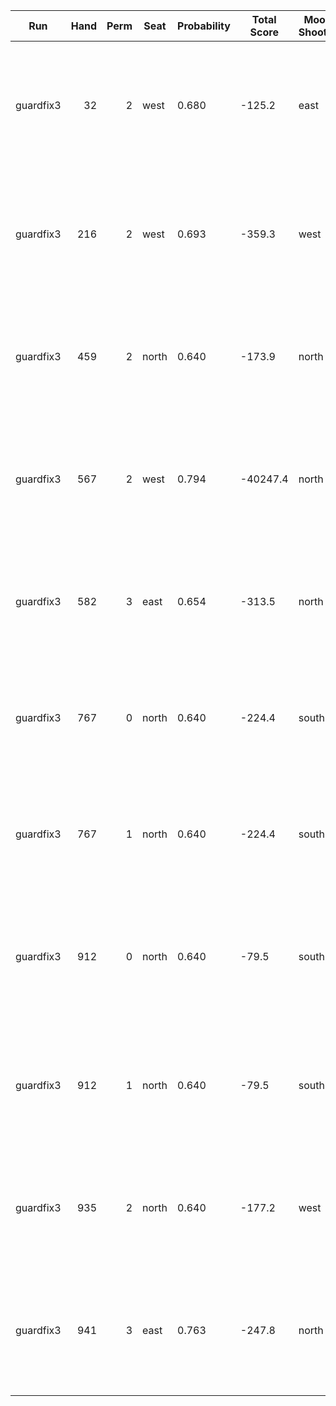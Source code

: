 | Run | Hand | Perm | Seat | Probability | Total Score | Moon Shooter | Variant | Seat Points | Passed Cards |
| --- | ---: | ---: | --- | --- | --- | --- | --- | ---: | --- |
| guardfix3 | 32 | 2 | west | 0.680 | -125.2 | east | inverted | 0 | ["rank: Queen, suit: Hearts", "rank: Five, suit: Hearts", "rank: Ten, suit: Clubs"] |
| guardfix3 | 216 | 2 | west | 0.693 | -359.3 | west | inverted | 26 | ["rank: Queen, suit: Hearts", "rank: Ten, suit: Hearts", "rank: Seven, suit: Hearts"] |
| guardfix3 | 459 | 2 | north | 0.640 | -173.9 | north | inverted | 26 | ["rank: Six, suit: Hearts", "rank: Ten, suit: Hearts", "rank: Eight, suit: Spades"] |
| guardfix3 | 567 | 2 | west | 0.794 | -40247.4 | north | inverted | 0 | ["rank: Ace, suit: Hearts", "rank: King, suit: Hearts", "rank: Queen, suit: Hearts"] |
| guardfix3 | 582 | 3 | east | 0.654 | -313.5 | north | inverted | 0 | ["rank: Jack, suit: Hearts", "rank: Ten, suit: Spades", "rank: Two, suit: Diamonds"] |
| guardfix3 | 767 | 0 | north | 0.640 | -224.4 | south | inverted | 0 | ["rank: Five, suit: Hearts", "rank: Four, suit: Hearts", "rank: Three, suit: Hearts"] |
| guardfix3 | 767 | 1 | north | 0.640 | -224.4 | south | inverted | 0 | ["rank: Five, suit: Hearts", "rank: Four, suit: Hearts", "rank: Three, suit: Hearts"] |
| guardfix3 | 912 | 0 | north | 0.640 | -79.5 | south | inverted | 0 | ["rank: Queen, suit: Hearts", "rank: Four, suit: Hearts", "rank: Three, suit: Hearts"] |
| guardfix3 | 912 | 1 | north | 0.640 | -79.5 | south | inverted | 0 | ["rank: Queen, suit: Hearts", "rank: Four, suit: Hearts", "rank: Three, suit: Hearts"] |
| guardfix3 | 935 | 2 | north | 0.640 | -177.2 | west | inverted | 0 | ["rank: Six, suit: Hearts", "rank: Jack, suit: Hearts", "rank: Jack, suit: Diamonds"] |
| guardfix3 | 941 | 3 | east | 0.763 | -247.8 | north | inverted | 0 | ["rank: Ten, suit: Hearts", "rank: Queen, suit: Hearts", "rank: Two, suit: Hearts"] |
